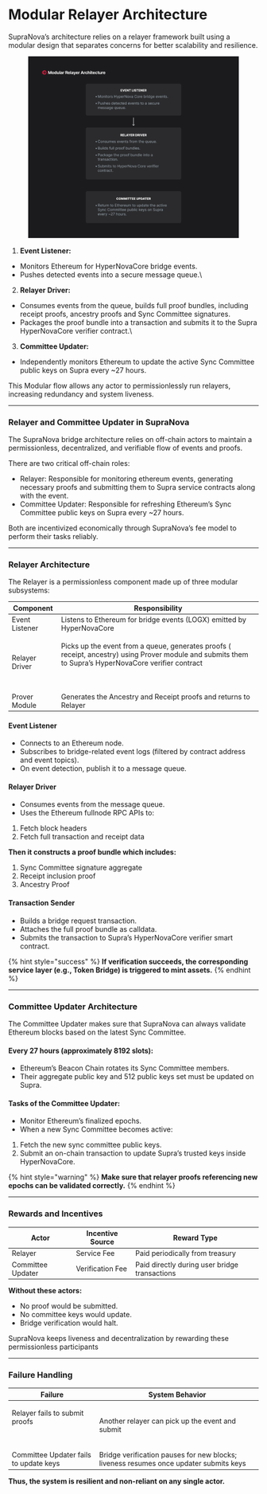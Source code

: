 # Modular Relayer Architecture

SupraNova’s architecture relies on a relayer framework built using a modular design that separates concerns for better scalability and resilience.

<figure><img src=".gitbook/assets/4.png" alt="" width="563"><figcaption></figcaption></figure>

1. **Event Listener:**

* Monitors Ethereum for HyperNovaCore bridge events.
* Pushes detected events into a secure message queue.\


2. **Relayer Driver:**

* Consumes events from the queue, builds full proof bundles, including receipt proofs, ancestry proofs and Sync Committee signatures.
* &#x20;Packages the proof bundle into a transaction and submits it to the Supra HyperNovaCore verifier contract.\


3. **Committee Updater:**

* Independently monitors Ethereum to update the active Sync Committee public keys on Supra every \~27 hours.

This Modular flow allows any actor to permissionlessly run relayers, increasing redundancy and system liveness.

***

### Relayer and Committee Updater in SupraNova

The SupraNova bridge architecture relies on off-chain actors to maintain a permissionless, decentralized, and verifiable flow of events and proofs.

There are two critical off-chain roles:

* Relayer:  Responsible for monitoring ethereum events, generating necessary proofs and submitting them to Supra service contracts  along with the event.
* Committee Updater:  Responsible for refreshing Ethereum’s Sync Committee public keys on Supra every \~27 hours.

Both are incentivized economically through SupraNova’s fee model to perform their tasks reliably.

***

### Relayer Architecture

The Relayer is a permissionless component made up of three modular subsystems:

| Component      | Responsibility                                                                                                                                                           |
| -------------- | ------------------------------------------------------------------------------------------------------------------------------------------------------------------------ |
| Event Listener | Listens to Ethereum for bridge events (LOGX) emitted by HyperNovaCore                                                                                                    |
| Relayer Driver | <p>Picks up the event from a queue, generates proofs ( receipt, ancestry) using Prover module and submits them to Supra’s HyperNovaCore verifier contract</p><p><br></p> |
| Prover Module  | Generates the Ancestry and Receipt proofs and returns to Relayer                                                                                                         |

#### Event Listener

* Connects to an Ethereum node.
* Subscribes to bridge-related event logs (filtered by contract address and event topics).
* On event detection, publish it to a message queue.

#### &#x20;Relayer Driver

* Consumes events from the message queue.
* Uses the Ethereum fullnode RPC APIs to:

1. Fetch block headers
2. Fetch full transaction and receipt data

**Then it constructs a proof bundle which includes:**

1. Sync Committee signature aggregate
2. Receipt inclusion proof
3. Ancestry Proof&#x20;

#### Transaction Sender

* Builds a bridge request transaction.
* Attaches the full proof bundle as calldata.
* Submits the transaction to Supra’s HyperNovaCore verifier smart contract.

{% hint style="success" %}
**If verification succeeds, the corresponding service layer (e.g., Token Bridge) is triggered to mint assets.**
{% endhint %}

***

### Committee Updater Architecture

The Committee Updater makes sure that SupraNova can always validate Ethereum blocks based on the latest Sync Committee.

#### Every 27 hours (approximately 8192 slots):

* Ethereum’s Beacon Chain rotates its Sync Committee members.
* Their aggregate public key and 512 public keys set must be updated on Supra.

#### **Tasks of the Committee Updater:**

* Monitor Ethereum’s finalized epochs.
* When a new Sync Committee becomes active:

1. Fetch the new sync committee public keys.
2. Submit an on-chain transaction to update Supra’s trusted keys inside HyperNovaCore.

{% hint style="warning" %}
**Make sure that relayer proofs referencing new epochs can be validated correctly.**
{% endhint %}

***

### Rewards and Incentives

| **Actor**         | **Incentive Source** | **Reward Type**                               |
| ----------------- | -------------------- | --------------------------------------------- |
| Relayer           | Service Fee          | Paid periodically from treasury               |
| Committee Updater | Verification Fee     | Paid directly during user bridge transactions |

**Without these actors:**

* No proof would be submitted.
* No committee keys would update.
* Bridge verification would halt.

SupraNova keeps liveness and decentralization by rewarding these permissionless participants&#x20;

***

### Failure Handling

| **Failure**                                      | **System Behavior**                                                                   |
| ------------------------------------------------ | ------------------------------------------------------------------------------------- |
| <p>Relayer fails to submit proofs</p><p><br></p> | Another relayer can pick up the event and submit                                      |
| Committee Updater fails to update keys           | Bridge verification pauses for new blocks; liveness resumes once updater submits keys |

**Thus, the system is resilient and non-reliant on any single actor.**
